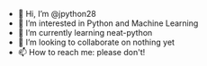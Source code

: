 - 👋 Hi, I’m @jpython28
- 👀 I’m interested in Python and Machine Learning
- 🌱 I’m currently learning neat-python
- 💞️ I’m looking to collaborate on nothing yet
- 📫 How to reach me: please don't!

<!---
jpython28/jpython28 is a ✨ special ✨ repository because its `README.md` (this file) appears on your GitHub profile.
You can click the Preview link to take a look at your changes.
--->
